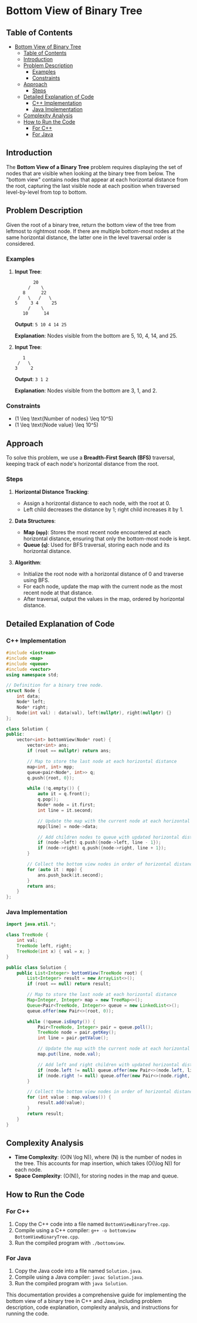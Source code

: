 # Bottom View of Binary Tree

## Table of Contents

- [Bottom View of Binary Tree](#bottom-view-of-binary-tree)
  - [Table of Contents](#table-of-contents)
  - [Introduction](#introduction)
  - [Problem Description](#problem-description)
    - [Examples](#examples)
    - [Constraints](#constraints)
  - [Approach](#approach)
    - [Steps](#steps)
  - [Detailed Explanation of Code](#detailed-explanation-of-code)
    - [C++ Implementation](#c-implementation)
    - [Java Implementation](#java-implementation)
  - [Complexity Analysis](#complexity-analysis)
  - [How to Run the Code](#how-to-run-the-code)
    - [For C++](#for-c)
    - [For Java](#for-java)

## Introduction

The **Bottom View of a Binary Tree** problem requires displaying the set of nodes that are visible when looking at the binary tree from below. The "bottom view" contains nodes that appear at each horizontal distance from the root, capturing the last visible node at each position when traversed level-by-level from top to bottom.

## Problem Description

Given the root of a binary tree, return the bottom view of the tree from leftmost to rightmost node. If there are multiple bottom-most nodes at the same horizontal distance, the latter one in the level traversal order is considered.

### Examples

1. **Input Tree**:

   ```plaintext
          20
        /    \
      8      22
    /   \   /   \
   5     3 4     25
        /    \
      10      14
   ```

   **Output**: `5 10 4 14 25`

   **Explanation**: Nodes visible from the bottom are 5, 10, 4, 14, and 25.

2. **Input Tree**:

   ```plaintext
      1
    /   \
   3     2
   ```

   **Output**: `3 1 2`

   **Explanation**: Nodes visible from the bottom are 3, 1, and 2.

### Constraints

- \(1 \leq \text{Number of nodes} \leq 10^5\)
- \(1 \leq \text{Node value} \leq 10^5\)

## Approach

To solve this problem, we use a **Breadth-First Search (BFS)** traversal, keeping track of each node's horizontal distance from the root.

### Steps

1. **Horizontal Distance Tracking**:

   - Assign a horizontal distance to each node, with the root at 0.
   - Left child decreases the distance by 1; right child increases it by 1.

2. **Data Structures**:

   - **Map (`mpp`)**: Stores the most recent node encountered at each horizontal distance, ensuring that only the bottom-most node is kept.
   - **Queue (`q`)**: Used for BFS traversal, storing each node and its horizontal distance.

3. **Algorithm**:
   - Initialize the root node with a horizontal distance of 0 and traverse using BFS.
   - For each node, update the map with the current node as the most recent node at that distance.
   - After traversal, output the values in the map, ordered by horizontal distance.

## Detailed Explanation of Code

### C++ Implementation

```cpp
#include <iostream>
#include <map>
#include <queue>
#include <vector>
using namespace std;

// Definition for a binary tree node.
struct Node {
    int data;
    Node* left;
    Node* right;
    Node(int val) : data(val), left(nullptr), right(nullptr) {}
};

class Solution {
public:
    vector<int> bottomView(Node* root) {
        vector<int> ans;
        if (root == nullptr) return ans;

        // Map to store the last node at each horizontal distance
        map<int, int> mpp;
        queue<pair<Node*, int>> q;
        q.push({root, 0});

        while (!q.empty()) {
            auto it = q.front();
            q.pop();
            Node* node = it.first;
            int line = it.second;

            // Update the map with the current node at each horizontal distance
            mpp[line] = node->data;

            // Add children nodes to queue with updated horizontal distances
            if (node->left) q.push({node->left, line - 1});
            if (node->right) q.push({node->right, line + 1});
        }

        // Collect the bottom view nodes in order of horizontal distance
        for (auto it : mpp) {
            ans.push_back(it.second);
        }
        return ans;
    }
};
```

### Java Implementation

```java
import java.util.*;

class TreeNode {
    int val;
    TreeNode left, right;
    TreeNode(int x) { val = x; }
}

public class Solution {
    public List<Integer> bottomView(TreeNode root) {
        List<Integer> result = new ArrayList<>();
        if (root == null) return result;

        // Map to store the last node at each horizontal distance
        Map<Integer, Integer> map = new TreeMap<>();
        Queue<Pair<TreeNode, Integer>> queue = new LinkedList<>();
        queue.offer(new Pair<>(root, 0));

        while (!queue.isEmpty()) {
            Pair<TreeNode, Integer> pair = queue.poll();
            TreeNode node = pair.getKey();
            int line = pair.getValue();

            // Update the map with the current node at each horizontal distance
            map.put(line, node.val);

            // Add left and right children with updated horizontal distances
            if (node.left != null) queue.offer(new Pair<>(node.left, line - 1));
            if (node.right != null) queue.offer(new Pair<>(node.right, line + 1));
        }

        // Collect the bottom view nodes in order of horizontal distance
        for (int value : map.values()) {
            result.add(value);
        }
        return result;
    }
}
```

## Complexity Analysis

- **Time Complexity**: \(O(N \log N)\), where \(N\) is the number of nodes in the tree. This accounts for map insertion, which takes \(O(\log N)\) for each node.
- **Space Complexity**: \(O(N)\), for storing nodes in the map and queue.

## How to Run the Code

### For C++

1. Copy the C++ code into a file named `BottomViewBinaryTree.cpp`.
2. Compile using a C++ compiler: `g++ -o bottomview BottomViewBinaryTree.cpp`.
3. Run the compiled program with `./bottomview`.

### For Java

1. Copy the Java code into a file named `Solution.java`.
2. Compile using a Java compiler: `javac Solution.java`.
3. Run the compiled program with `java Solution`.

This documentation provides a comprehensive guide for implementing the bottom view of a binary tree in C++ and Java, including problem description, code explanation, complexity analysis, and instructions for running the code.
